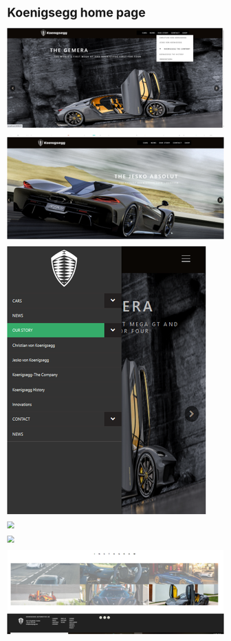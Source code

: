 # Koenigsegg home page

 
![](priprema/paint/home.png)

![](priprema/paint/homejesko.png)

![](priprema/paint/sidedrawer.png)

![](priprema/paint/sldiein.gif)

![](priprema/paint/latestnews.png)

![](priprema/paint/ig.png)
